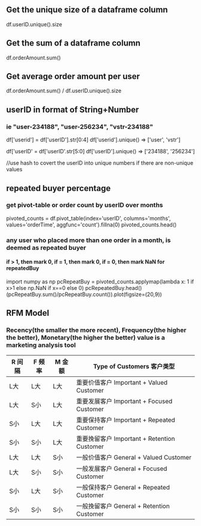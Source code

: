 ## Get the unique size of a dataframe column 

df.userID.unique().size

## Get the sum of a dataframe column

df.orderAmount.sum()

## Get average order amount per user

df.orderAmount.sum() / df.userID.unique().size


## userID in format of String+Number 
### ie "user-234188", "user-256234", "vstr-234188"
df['userid'] = df['userID'].str[0:4]
df['userid'].unique()
=> ['user', 'vstr']

df['userID' = df['userID'.str[5:0]
df['userID'].unique()
=> ['234188', '256234']

//use hash to covert the userID into unique numbers if there are non-unique values

## repeated buyer percentage
### get pivot-table or order count by userID over months
pivoted_counts = df.pivot_table(index='userID', columns='months', values='orderTime', aggfunc='count').fillna(0)
pivoted_counts.head()

### any user who placed more than one order in a month, is deemed as repeated buyer
#### if > 1, then mark 0, if = 1, then mark 0, if = 0, then mark NaN for repeatedBuy
import numpy as np
pcRepeatBuy = pivoted_counts.applymap(lambda x: 1 if x>1 else np.NaN if x==0 else 0)
pcRepeatedBuy.head()
(pcRepeatBuy.sum()/pcRepeatBuy.count()).plot(figsize=(20,9))

## RFM Model
### Recency(the smaller the more recent), Frequency(the higher the better), Monetary(the higher the better) value is a marketing analysis tool

R 间隔 | F 频率 | M 金额 | Type of Customers 客户类型
--- | --- | --- | --- 
L大 | L大 | L大 | 重要价值客户 Important + Valued Customer
L大 | S小 | L大 | 重要发展客户 Important + Focused Customer
S小 | L大 | L大 | 重要保持客户 Important + Repeated Customer
S小 | S小 | L大 | 重要挽留客户 Important + Retention Customer
L大 | L大 | S小 | 一般价值客户 General + Valued Customer
L大 | S小 | S小 | 一般发展客户 General + Focused Customer
S小 | L大 | S小 | 一般保持客户 General + Repeated Customer
S小 | S小 | S小 | 一般挽留客户 General + Retention Customer


